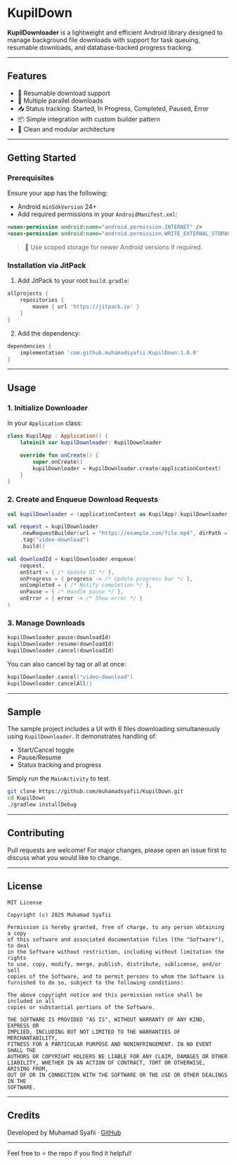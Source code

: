 # KupilDown

**KupilDownloader** is a lightweight and efficient Android library designed to manage background file downloads with support for task queuing, resumable downloads, and database-backed progress tracking.

---

## Features

- 🔄 Resumable download support
- 🚀 Multiple parallel downloads
- 📥 Status tracking: Started, In Progress, Completed, Paused, Error
- 📦 Simple integration with custom builder pattern
- 🧩 Clean and modular architecture

---

## Getting Started

### Prerequisites

Ensure your app has the following:

- Android `minSdkVersion` 24+
- Add required permissions in your `AndroidManifest.xml`:

```xml
<uses-permission android:name="android.permission.INTERNET" />
<uses-permission android:name="android.permission.WRITE_EXTERNAL_STORAGE" />
```

> 📌 Use scoped storage for newer Android versions if required.

### Installation via JitPack

1. Add JitPack to your root `build.gradle`:

```groovy
allprojects {
    repositories {
        maven { url 'https://jitpack.io' }
    }
}
```

2. Add the dependency:

```groovy
dependencies {
    implementation 'com.github.muhamadsyafii:KupilDown:1.0.0'
}
```
---

## Usage

### 1. Initialize Downloader

In your `Application` class:

```kotlin
class KupilApp : Application() {
    lateinit var kupilDownloader: KupilDownloader

    override fun onCreate() {
        super.onCreate()
        kupilDownloader = KupilDownloader.create(applicationContext)
    }
}
```

### 2. Create and Enqueue Download Requests

```kotlin
val kupilDownloader = (applicationContext as KupilApp).kupilDownloader

val request = kupilDownloader
    .newRequestBuilder(url = "https://example.com/file.mp4", dirPath = "/Download", fileName = "video.mp4")
    .tag("video-download")
    .build()

val downloadId = kupilDownloader.enqueue(
    request,
    onStart = { /* Update UI */ },
    onProgress = { progress -> /* Update progress bar */ },
    onCompleted = { /* Notify completion */ },
    onPause = { /* Handle pause */ },
    onError = { error -> /* Show error */ }
)
```

### 3. Manage Downloads

```kotlin
kupilDownloader.pause(downloadId)
kupilDownloader.resume(downloadId)
kupilDownloader.cancel(downloadId)
```

You can also cancel by tag or all at once:

```kotlin
kupilDownloader.cancel("video-download")
kupilDownloader.cancelAll()
```

---



## Sample

The sample project includes a UI with 6 files downloading simultaneously using `KupilDownloader`. It demonstrates handling of:

- Start/Cancel toggle
- Pause/Resume
- Status tracking and progress

Simply run the `MainActivity` to test.

```bash
git clone https://github.com/muhamadsyafii/KupilDown.git
cd KupilDown
./gradlew installDebug
```

---

## Contributing

Pull requests are welcome! For major changes, please open an issue first to discuss what you would like to change.

---

## License

```
MIT License

Copyright (c) 2025 Muhamad Syafii

Permission is hereby granted, free of charge, to any person obtaining a copy
of this software and associated documentation files (the "Software"), to deal
in the Software without restriction, including without limitation the rights
to use, copy, modify, merge, publish, distribute, sublicense, and/or sell
copies of the Software, and to permit persons to whom the Software is
furnished to do so, subject to the following conditions:

The above copyright notice and this permission notice shall be included in all
copies or substantial portions of the Software.

THE SOFTWARE IS PROVIDED "AS IS", WITHOUT WARRANTY OF ANY KIND, EXPRESS OR
IMPLIED, INCLUDING BUT NOT LIMITED TO THE WARRANTIES OF MERCHANTABILITY,
FITNESS FOR A PARTICULAR PURPOSE AND NONINFRINGEMENT. IN NO EVENT SHALL THE
AUTHORS OR COPYRIGHT HOLDERS BE LIABLE FOR ANY CLAIM, DAMAGES OR OTHER
LIABILITY, WHETHER IN AN ACTION OF CONTRACT, TORT OR OTHERWISE, ARISING FROM,
OUT OF OR IN CONNECTION WITH THE SOFTWARE OR THE USE OR OTHER DEALINGS IN THE
SOFTWARE.
```

---

## Credits

Developed by Muhamad Syafii · [GitHub](https://github.com/muhamadsyafii)

---

Feel free to ⭐️ the repo if you find it helpful!

